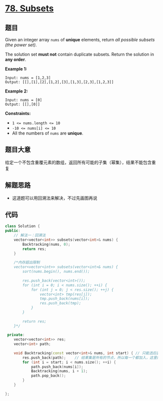 # [78. Subsets](https://leetcode.com/problems/subsets/)

## 题目

Given an integer array `nums` of **unique** elements, return *all possible subsets (the power set)*.

The solution set **must not** contain duplicate subsets. Return the solution in **any order**.

 

**Example 1:**

```
Input: nums = [1,2,3]
Output: [[],[1],[2],[1,2],[3],[1,3],[2,3],[1,2,3]]
```

**Example 2:**

```
Input: nums = [0]
Output: [[],[0]]
```

 

**Constraints:**

- `1 <= nums.length <= 10`
- `-10 <= nums[i] <= 10`
- All the numbers of `nums` are **unique**.

## 题目大意

给定一个不包含重覆元素的数组，返回所有可能的子集（幂集），结果不能包含重复

## 解题思路

* 这道题可以用回溯法来解决，不过先画图再说

## 代码

````c++
class Solution {
public:
    // 解法一：回溯法
    vector<vector<int>> subsets(vector<int>& nums) {
        Backtracking(nums, 0);
        return res;
    }
    
    /*内存超出限制
    vector<vector<int>> subsets(vector<int>& nums) {
        sort(nums.begin(), nums.end());
        
        res.push_back(vector<int>());
        for (int i = 0; i < nums.size(); ++i) {
            for (int j = 0; j < res.size(); ++j) {
                vector<int> tmp(res[j]);
                tmp.push_back(nums[i]);
                res.push_back(tmp);
            }
        }
        
        return res;
    }*/
    
 private:
    vector<vector<int>> res;
    vector<int> path;
    
    void Backtracking(const vector<int>& nums, int start) { // 只能选后面的数，所有用一个状态变量表示起点
        res.push_back(path);    // 结果集是所有的节点，所以每一个都加入，这里的逻辑也加入了空的集合
        for (int i = start; i < nums.size(); ++i) {
            path.push_back(nums[i]);
            Backtracking(nums, i + 1);
            path.pop_back();
        }
    }
    
};
````

